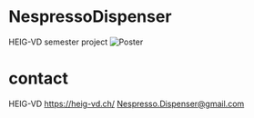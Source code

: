 # NespressoDispenser
HEIG-VD semester project
![Poster](https://user-images.githubusercontent.com/66368312/85232600-5fe40480-b400-11ea-8c62-78fc33257134.jpg)

# contact
HEIG-VD
https://heig-vd.ch/
Nespresso.Dispenser@gmail.com


